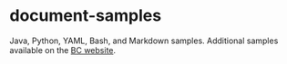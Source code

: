 # document-samples

Java, Python, YAML, Bash, and Markdown samples. Additional samples available on the [BC website](https://bioanalyticalcomputing.com/document-samples.html).
